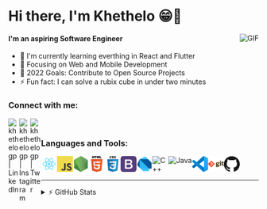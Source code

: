 # Hi there, I'm Khethelo 😁:wave:

<img align="right" alt="GIF" src="https://i.ibb.co/vvBVM6w/5eKX.gif"  height="200" />

#### I'm an aspiring Software Engineer

- 🌱 I'm currently learning everthing in React and Flutter
- 🎯 Focusing on Web and Mobile Development
- 🥅 2022 Goals: Contribute to Open Source Projects
- ⚡ Fun fact: I can solve a rubix cube in under two minutes

### Connect with me:

[<img align="left" alt="khethelogp | LinkedIn" width="22px" src="https://cdn.jsdelivr.net/npm/simple-icons@v3/icons/linkedin.svg" />][linkedin]
[<img align="left" alt="khethelogp | Instagram" width="22px" src="https://cdn.jsdelivr.net/npm/simple-icons@v3/icons/instagram.svg" />][instagram]
[<img align="left" alt="khethelogp | Twitter" width="22px" src="https://cdn.jsdelivr.net/npm/simple-icons@v3/icons/twitter.svg" />][twitter]

<br />

### Languages and Tools:

[<img align="left" alt="React" width="32px" src="https://raw.githubusercontent.com/github/explore/80688e429a7d4ef2fca1e82350fe8e3517d3494d/topics/react/react.png" />][javascript]
[<img align="left" alt="Javascript" width="32px" src="https://raw.githubusercontent.com/github/explore/80688e429a7d4ef2fca1e82350fe8e3517d3494d/topics/javascript/javascript.png" />][javascript]
[<img align="left" alt="Node" width="32px" src="https://raw.githubusercontent.com/github/explore/80688e429a7d4ef2fca1e82350fe8e3517d3494d/topics/nodejs/nodejs.png"/>][nodejs]
[<img align="left" alt="HTML5" width="32px" src="https://raw.githubusercontent.com/github/explore/80688e429a7d4ef2fca1e82350fe8e3517d3494d/topics/html/html.png" />][html5]
[<img align="left" alt="CSS3" width="32px" src="https://raw.githubusercontent.com/github/explore/80688e429a7d4ef2fca1e82350fe8e3517d3494d/topics/css/css.png" />][css3]
[<img align="left" alt="Bootstrap" width="32px" src="https://raw.githubusercontent.com/github/explore/80688e429a7d4ef2fca1e82350fe8e3517d3494d/topics/bootstrap/bootstrap.png" />][css3]
[<img align="left" alt="Dart" width="32px" src="https://raw.githubusercontent.com/github/explore/80688e429a7d4ef2fca1e82350fe8e3517d3494d/topics/dart/dart.png"/>][dart]
[<img align="left" alt="C++" width="32px" src="https://upload.wikimedia.org/wikipedia/commons/thumb/1/18/ISO_C%2B%2B_Logo.svg/306px-ISO_C%2B%2B_Logo.svg.png" />][c++]
[<img align="left" alt="Java" width="48px" src="https://brandslogos.com/wp-content/uploads/images/java-logo-1.png" />][java]
[<img align="left" alt="Visual Studio Code" width="32px" src="https://raw.githubusercontent.com/github/explore/80688e429a7d4ef2fca1e82350fe8e3517d3494d/topics/visual-studio-code/visual-studio-code.png" />][vscode]
[<img align="left" alt="git" width="32px" src="https://raw.githubusercontent.com/github/explore/80688e429a7d4ef2fca1e82350fe8e3517d3494d/topics/git/git.png" />][git]
[<img align="left" alt="github" width="32px" src="https://raw.githubusercontent.com/github/explore/78df643247d429f6cc873026c0622819ad797942/topics/github/github.png" />][github]


<br />
<br />

---

<details>
<summary>⚡ GitHub Stats</summary>
<br>
  
<img align="left" alt="KhetheloGP's Github status" src="https://github-readme-stats.vercel.app/api?username=khethelogp&show_icons=true&theme=tokyonight&hide_border=true" />
</details>



[twitter]: https://twitter.com/khethelogp
[instagram]: https://instagram.com/khetman_
[linkedin]: https://www.linkedin.com/in/khethelo-ndhlala-41572820b/
[vscode]: https://raw.githubusercontent.com/github/explore/80688e429a7d4ef2fca1e82350fe8e3517d3494d/topics/visual-studio-code/visual-studio-code.png
[html5]: https://raw.githubusercontent.com/github/explore/80688e429a7d4ef2fca1e82350fe8e3517d3494d/topics/html/html.png
[css3]: https://raw.githubusercontent.com/github/explore/80688e429a7d4ef2fca1e82350fe8e3517d3494d/topics/css/css.png
[javascript]: https://raw.githubusercontent.com/github/explore/80688e429a7d4ef2fca1e82350fe8e3517d3494d/topics/javascript/javascript.png
[c++]: https://upload.wikimedia.org/wikipedia/commons/thumb/1/18/ISO_C%2B%2B_Logo.svg/306px-ISO_C%2B%2B_Logo.svg.png
[git]: https://raw.githubusercontent.com/github/explore/80688e429a7d4ef2fca1e82350fe8e3517d3494d/topics/git/git.png
[github]: https://raw.githubusercontent.com/github/explore/78df643247d429f6cc873026c0622819ad797942/topics/github/github.png
[nodejs]: https://raw.githubusercontent.com/github/explore/80688e429a7d4ef2fca1e82350fe8e3517d3494d/topics/nodejs/nodejs.png
[dart]: https://raw.githubusercontent.com/github/explore/80688e429a7d4ef2fca1e82350fe8e3517d3494d/topics/dart/dart.png
[java]: https://brandslogos.com/wp-content/uploads/images/java-logo-1.png
